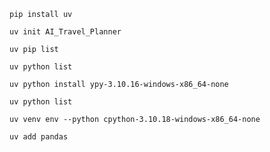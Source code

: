 
```pip install uv```

```uv init AI_Travel_Planner```

```uv pip list```

```uv python list```

```uv python install ypy-3.10.16-windows-x86_64-none```

```uv python list```

```uv venv env --python cpython-3.10.18-windows-x86_64-none```

```uv add pandas```


